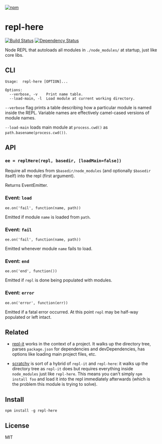 [![npm](https://nodei.co/npm/repl-here.png)](https://nodei.co/npm/repl-here/)

# repl-here

[![Build Status](https://travis-ci.org/eush77/repl-here.svg?branch=master)](https://travis-ci.org/eush77/repl-here) [![Dependency Status][david-badge]][david]

Node REPL that autoloads all modules in `./node_modules/` at startup, just like core libs.

[david]: https://david-dm.org/eush77/repl-here
[david-badge]: https://david-dm.org/eush77/repl-here.png

## CLI

```
Usage:  repl-here [OPTION]...

Options:
  --verbose, -v    Print name table.
  --load-main, -l  Load module at current working directory.
```

`--verbose` flag prints a table describing how a particular module is named inside the REPL. Variable names are effectively camel-cased versions of module names.

`--load-main` loads main module at `process.cwd()` as `path.basename(process.cwd())`.

## API

### `ee = replHere(repl, basedir, [loadMain=false])`

Require all modules from `$basedir/node_modules` (and optionally `$basedir` itself) into the repl (first argument).

Returns EventEmitter.

### Event: `load`

```
ee.on('fail', function(name, path))
```

Emitted if module `name` is loaded from `path`.

### Event: `fail`

```
ee.on('fail', function(name, path))
```

Emitted whenever module `name` fails to load.

### Event: `end`

```
ee.on('end', function())
```

Emitted if `repl` is done being populated with modules.

### Event: `error`

```
ee.on('error', function(err))
```

Emitted if a fatal error occurred. At this point `repl` may be half-way populated or left intact.

## Related

- [repl-it](http://npm.im/repl-it) works in the context of a project. It walks up the directory tree, parses `package.json` for dependencies and devDependencies, has options like loading main project files, etc.

- [scratchy](http://npm.im/scratchy) is sort of a hybrid of `repl-it` and `repl-here`: it walks up the directory tree as `repl-it` does but requires everything inside `node_modules` just like `repl-here`. This means you can't simply `npm install foo` and load it into the repl immediately afterwards (which is the problem this module is trying to solve).

## Install

```
npm install -g repl-here
```

## License

MIT
